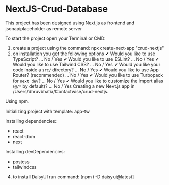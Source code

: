 # NextJS-Crud-Database
This project has been designed using Next.js as frontend and jsonapiplaceholder as remote server


To start the project open your Terminal or CMD:
1. create a project using the command: npx create-next-app "crud-nextjs"
2. on installation you get the following options
✔ Would you like to use TypeScript? … No / Yes
✔ Would you like to use ESLint? … No / Yes
✔ Would you like to use Tailwind CSS? … No / Yes
✔ Would you like your code inside a `src/` directory? … No / Yes
✔ Would you like to use App Router? (recommended) … No / Yes
✔ Would you like to use Turbopack for `next dev`? … No / Yes
✔ Would you like to customize the import alias (`@/*` by default)? … No / Yes
Creating a new Next.js app in /Users/dhruvbhatia/Contactwise/crud-nextjs.

Using npm.

Initializing project with template: app-tw 


Installing dependencies:
- react
- react-dom
- next

Installing devDependencies:
- postcss
- tailwindcss 

4. to install DaisyUI  run command:
   [npm i -D daisyui@latest]



